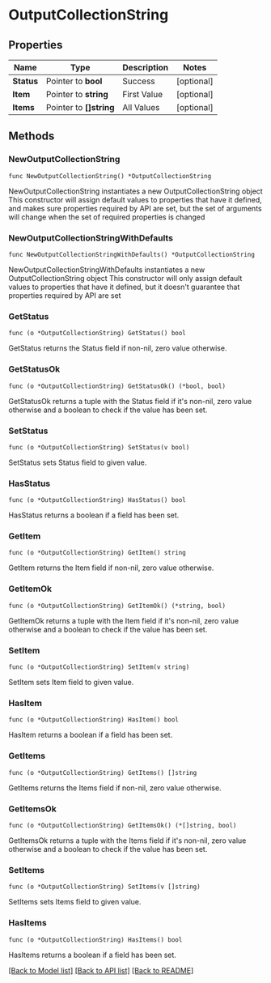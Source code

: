 # OutputCollectionString

## Properties

Name | Type | Description | Notes
------------ | ------------- | ------------- | -------------
**Status** | Pointer to **bool** | Success | [optional] 
**Item** | Pointer to **string** | First Value | [optional] 
**Items** | Pointer to **[]string** | All Values | [optional] 

## Methods

### NewOutputCollectionString

`func NewOutputCollectionString() *OutputCollectionString`

NewOutputCollectionString instantiates a new OutputCollectionString object
This constructor will assign default values to properties that have it defined,
and makes sure properties required by API are set, but the set of arguments
will change when the set of required properties is changed

### NewOutputCollectionStringWithDefaults

`func NewOutputCollectionStringWithDefaults() *OutputCollectionString`

NewOutputCollectionStringWithDefaults instantiates a new OutputCollectionString object
This constructor will only assign default values to properties that have it defined,
but it doesn't guarantee that properties required by API are set

### GetStatus

`func (o *OutputCollectionString) GetStatus() bool`

GetStatus returns the Status field if non-nil, zero value otherwise.

### GetStatusOk

`func (o *OutputCollectionString) GetStatusOk() (*bool, bool)`

GetStatusOk returns a tuple with the Status field if it's non-nil, zero value otherwise
and a boolean to check if the value has been set.

### SetStatus

`func (o *OutputCollectionString) SetStatus(v bool)`

SetStatus sets Status field to given value.

### HasStatus

`func (o *OutputCollectionString) HasStatus() bool`

HasStatus returns a boolean if a field has been set.

### GetItem

`func (o *OutputCollectionString) GetItem() string`

GetItem returns the Item field if non-nil, zero value otherwise.

### GetItemOk

`func (o *OutputCollectionString) GetItemOk() (*string, bool)`

GetItemOk returns a tuple with the Item field if it's non-nil, zero value otherwise
and a boolean to check if the value has been set.

### SetItem

`func (o *OutputCollectionString) SetItem(v string)`

SetItem sets Item field to given value.

### HasItem

`func (o *OutputCollectionString) HasItem() bool`

HasItem returns a boolean if a field has been set.

### GetItems

`func (o *OutputCollectionString) GetItems() []string`

GetItems returns the Items field if non-nil, zero value otherwise.

### GetItemsOk

`func (o *OutputCollectionString) GetItemsOk() (*[]string, bool)`

GetItemsOk returns a tuple with the Items field if it's non-nil, zero value otherwise
and a boolean to check if the value has been set.

### SetItems

`func (o *OutputCollectionString) SetItems(v []string)`

SetItems sets Items field to given value.

### HasItems

`func (o *OutputCollectionString) HasItems() bool`

HasItems returns a boolean if a field has been set.


[[Back to Model list]](../README.md#documentation-for-models) [[Back to API list]](../README.md#documentation-for-api-endpoints) [[Back to README]](../README.md)


